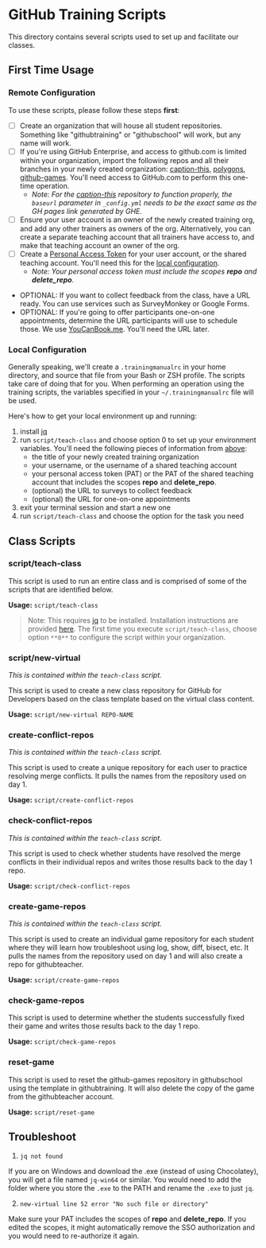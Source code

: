 # GitHub Training Scripts

This directory contains several scripts used to set up and facilitate our classes.

## First Time Usage

### Remote Configuration

To use these scripts, please follow these steps **first**:

- [ ] Create an organization that will house all student repositories. Something like "githubtraining" or "githubschool" will work, but any name will work.
- [ ] If you're using GitHub Enterprise, and access to github.com is limited within your organization, import the following repos and all their branches in your newly created organization: [caption-this](https://github.com/githubtraining/caption-this), [polygons](https://github.com/githubtraining/polygons), [github-games](https://github.com/githubtraining/github-games). You'll need access to GitHub.com to perform this one-time operation.
  - _Note: For the [caption-this](https://github.com/githubtraining/caption-this) repository to function properly, the `baseurl` parameter in `_config.yml` needs to be the exact same as the GH pages link generated by GHE._
- [ ] Ensure your user account is an owner of the newly created training org, and add any other trainers as owners of the org. Alternatively, you can create a separate teaching account that all trainers have access to, and make that teaching account an owner of the org.
- [ ] Create a [Personal Access Token](https://docs.github.com/en/github/authenticating-to-github/creating-a-personal-access-token) for your user account, or the shared teaching account. You'll need this for the [local configuration](#local-configuration).
  - _Note: Your personal access token must include the scopes **repo** and **delete_repo**._
- OPTIONAL: If you want to collect feedback from the class, have a URL ready. You can use services such as SurveyMonkey or Google Forms.
- OPTIONAL: If you're going to offer participants one-on-one appointments, determine the URL participants will use to schedule those. We use [YouCanBook.me](http://youcanbook.me). You'll need the URL later.

### Local Configuration

Generally speaking, we'll create a `.trainingmanualrc` in your home directory, and source that file from your Bash or ZSH profile. The scripts take care of doing that for you. When performing an operation using the training scripts, the variables specified in your `~/.trainingmanualrc` file will be used.

Here's how to get your local environment up and running: 

1. install [jq](https://stedolan.github.io/jq/download/)
2. run `script/teach-class` and choose option 0 to set up your environment variables. You'll need the following pieces of information from [above](#remote-configuration):
   - the title of your newly created training organization
   - your username, or the username of a shared teaching account
   - your personal access token (PAT) or the PAT of the shared teaching account that includes the scopes **repo** and **delete_repo**.
   - (optional) the URL to surveys to collect feedback
   - (optional) the URL for one-on-one appointments
3. exit your terminal session and start a new one
4. run `script/teach-class` and choose the option for the task you need

## Class Scripts

### script/teach-class

This script is used to run an entire class and is comprised of some of the scripts that are identified below.

**Usage:** `script/teach-class`

> Note: 
> This requires [jq](https://stedolan.github.io/jq/) to be installed. Installation instructions are provided [here](https://github.com/stedolan/jq/wiki/Installation). The first time you execute `script/teach-class`, choose option `**0**` to configure the script within your organization.


### script/new-virtual

_This is contained within the `teach-class` script._

This script is used to create a new class repository for GitHub for Developers based on the class template based on the virtual class content.

**Usage:** `script/new-virtual REPO-NAME`

### create-conflict-repos

_This is contained within the `teach-class` script._

This script is used to create a unique repository for each user to practice resolving merge conflicts. It pulls the names from the repository used on day 1.

**Usage:** `script/create-conflict-repos`

### check-conflict-repos

_This is contained within the `teach-class` script._

This script is used to check whether students have resolved the merge conflicts in their individual repos and writes those results back to the day 1 repo.

**Usage:** `script/check-conflict-repos`

### create-game-repos

_This is contained within the `teach-class` script._

This script is used to create an individual game repository for each student where they will learn how troubleshoot using log, show, diff, bisect, etc. It pulls the names from the repository used on day 1 and will also create a repo for githubteacher.

**Usage:** `script/create-game-repos`

### check-game-repos

This script is used to determine whether the students successfully fixed their game and writes those results back to the day 1 repo.

**Usage:** `script/check-game-repos`

### reset-game

This script is used to reset the github-games repository in githubschool using the template in githubtraining. It will also delete the copy of the game from the githubteacher account.

**Usage:** `script/reset-game`

## Troubleshoot
  1. `jq not found`
  
  If you are on Windows and download the .exe (instead of using Chocolatey), you will get a file named `jq-win64` or similar. You would need to add the folder where you store the `.exe` to the PATH and rename the `.exe` to just `jq`.
  
  2. `new-virtual line 52 error "No such file or directory"`
  
   Make sure your PAT includes the scopes of **repo** and **delete_repo**. If you edited the scopes, it might automatically remove the SSO authorization and you would need to re-authorize it again.
